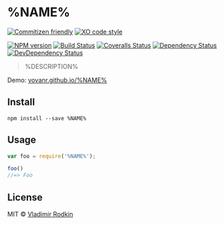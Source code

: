 # %NAME%

[![Commitizen friendly][commitizen-image]][commitizen-url]
[![XO code style][codestyle-image]][codestyle-url]

[![NPM version][npm-image]][npm-url]
[![Build Status][travis-image]][travis-url]
[![Coveralls Status][coveralls-image]][coveralls-url]
[![Dependency Status][depstat-image]][depstat-url]
[![DevDependency Status][depstat-dev-image]][depstat-dev-url]

> %DESCRIPTION%

Demo: [vovanr.github.io/%NAME%][demo]

## Install

```shell
npm install --save %NAME%
```

## Usage

```js
var foo = require('%NAME%');

foo()
//=> Foo
```

## License
MIT © [Vladimir Rodkin](https://github.com/VovanR)

[demo]: https://vovanr.github.io/%NAME%

[commitizen-url]: https://commitizen.github.io/cz-cli/
[commitizen-image]: https://img.shields.io/badge/commitizen-friendly-brightgreen.svg?style=flat-square

[codestyle-url]: https://github.com/sindresorhus/xo
[codestyle-image]: https://img.shields.io/badge/code_style-XO-5ed9c7.svg?style=flat-square

[npm-url]: https://npmjs.org/package/%NAME%
[npm-image]: https://img.shields.io/npm/v/%NAME%.svg?style=flat-square

[travis-url]: https://travis-ci.org/VovanR/%NAME%
[travis-image]: https://img.shields.io/travis/VovanR/%NAME%.svg?style=flat-square

[coveralls-url]: https://coveralls.io/r/VovanR/%NAME%
[coveralls-image]: https://img.shields.io/coveralls/VovanR/%NAME%.svg?style=flat-square

[depstat-url]: https://david-dm.org/VovanR/%NAME%
[depstat-image]: https://david-dm.org/VovanR/%NAME%.svg?style=flat-square

[depstat-dev-url]: https://david-dm.org/VovanR/%NAME%
[depstat-dev-image]: https://david-dm.org/VovanR/%NAME%/dev-status.svg?style=flat-square
